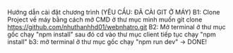 Hướng dẫn cài đặt chương trình
(YÊU CẦU: ĐÃ CÀI GIT Ở MÁY)
B1: Clone Project về máy bằng cách mở CMD ở thư mục mình muốn
    git clone https://github.com/nhuthanhhd01/webnhatro.git
B2: Mở terminal ở thư mục gốc chạy "npm install" sau đó cd vào thư mục client tiếp tục chạy "npm install"
b3: mở terminal ở thư mục gốc chạy "npm run dev" -> DONE!